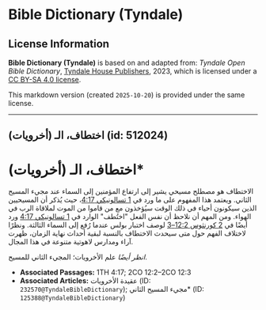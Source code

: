 # Bible Dictionary (Tyndale)

## License Information

**Bible Dictionary (Tyndale)** is based on and adapted from: _Tyndale Open Bible Dictionary_, [Tyndale House Publishers](https://tyndaleopenresources.com/), 2023, which is licensed under a [CC BY-SA 4.0 license](https://creativecommons.org/licenses/by-sa/4.0/legalcode.en).

This markdown version (created `2025-10-20`) is provided under the same license.



--------------------------------

## اختطاف، الـ (أخرويات) (id: 512024)

اختطاف، الـ (أخرويات)\*
=======================

الاختطاف هو مصطلح مسيحي يشير إلى ارتفاع المؤمنين إلى السماء عند مجيء المسيح الثاني. ويعتمد هذا المفهوم على ما ورد في [1 تسالونيكي 4:17](https://ref.ly/1Thess4:17)، حيث يُذكر أن المسيحيين الذين سيكونون أحياء في ذلك الوقت سيُؤخذون مع من قاموا من الموت لملاقاة الرب في الهواء. ومن المهم أن نلاحظ أن نفس الفعل "اختُطف" الوارد في [1 تسالونيكي 4:17](https://ref.ly/1Thess4:17) ورد أيضًا في [2 كورنثوس 12:2–3](https://ref.ly/2Cor12:2-2Cor12:3) لوصف اختبار بولس عندما رُفع إلى السماء الثالثة. ونظرًا لاختلاف الفهم حول متى سيحدث الاختطاف بالنسبة لبقية أحداث نهاية الزمان، ظهرت آراء ومدارس لاهوتية متنوعة في هذا المجال.

*انظر أيضًا* علم الأخرويات؛ المجيء الثاني للمسيح.

* **Associated Passages:** 1TH 4:17; 2CO 12:2–2CO 12:3
* **Associated Articles:** عقيدة الأخرويات (ID: `232570@TyndaleBibleDictionary`); مجيء المسيح الثاني* (ID: `125388@TyndaleBibleDictionary`)

